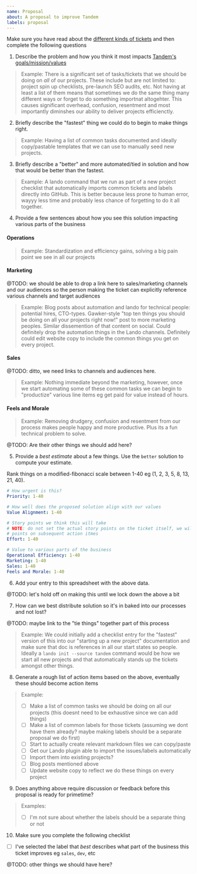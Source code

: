```yaml
---
name: Proposal
about: A proposal to improve Tandem
labels: proposal
---
```


Make sure you have read about the [different kinds of tickets](https://tandem-docs.lndo.site/guides/improve-tandem.html#suggesting-a-change) and then complete the following questions

1. Describe the problem and how you think it most impacts [Tandem's goals/mission/values](https://docs.thinktandem.io/manifesto/)

> Example: There is a significant set of tasks/tickets that we should be doing on _all_ of our projects. These include but are not limited to: project spin up checklists, pre-launch SEO audits, etc. Not having at least a list of them means that sometimes we do the same thing many different ways or forget to do something importnat altogehter. This causes significant overhead, confusion, resentment and most importantly diminshes our ability to deliver projects efficienctly.

2. Briefly describe the "fastest" thing we could do to begin to make things right.

> Example: Having a list of common tasks documented and ideally copy/pastable templates that we can use to manually seed new projects.

3. Briefly describe a "better" and more automated/tied in solution and how that would be better than the fastest.

> Example: A lando command that we run as part of a new project checklist that automatically imports common tickets and labels directly into GitHub. This is better because less prone to human error, wayyy less time and probably less chance of forgetting to do it all together.

4. Provide a few sentences about how you see this solution impacting various parts of the business

#### Operations

> Example: Standardization and efficiency gains, solving a big pain point we see in all our projects

#### Marketing

@TODO: we should be able to drop a link here to sales/marketing channels and our audiences so the person making the ticket can explicitly reference various channels and target audiences

> Example: Blog posts about automation and lando for technical people: potential hires, CTO-types. Gawker-style "top ten things you should be doing on all your projects right now!" post to more marketing peoples. Similar dissemention of that content on social. Could definitely drop the automation things in the Lando channels. Definitely could edit website copy to include the common things you get on every project.

#### Sales

@TODO: ditto, we need links to channels and audiences here.

> Example: Nothing immediate beyond the marketing, however, once we start automating some of these common tasks we can begin to "productize" various line items eg get paid for value instead of hours.

#### Feels and Morale

> Example: Removing drudgery, confusion and resentment from our process makes people happy and more productive. Plus its a fun technical problem to solve.

@TODO: Are their other things we should add here?

5. Provide a _best estimate_ about a few things. Use the `better` solution to compute your estimate.

Rank things on a modified-fibonacci scale between 1-40 eg (1, 2, 3, 5, 8, 13, 21, 40).

```yaml
# How urgent is this?
Priority: 1-40

# How well does the proposed solution align with our values
Value Alignment: 1-40

# Story points we think this will take
# NOTE: do not set the actual story points on the ticket itself, we will use the
# points on subsequent action itmes
Effort: 1-40

# Value to various parts of the business
Operational Efficiency: 1-40
Marketing: 1-40
Sales: 1-40
Feels and Morale: 1-40
```

6. Add your entry to this spreadsheet with the above data.

@TODO: let's hold off on making this until we lock down the above a bit

7. How can we best distribute solution so it's in baked into our processes and not lost?

@TODO: maybe link to the "tie things" together part of this process

> Example: We could initially add a checklist entry for the "fastest" version of this into our "starting up a new project" documentation and make sure that doc is references in all our start states so people. Ideally a `lando init --source tandem` command would be how we start all new projects and that automatically stands up the tickets amongst other things.

8. Generate a rough list of action items based on the above, eventually these should become action items

> Example:
> - [ ] Make a list of common tasks we should be doing on all our projects (this doesnt need to be exhaustive since we can add things)
> - [ ] Make a list of common labels for those tickets (assuming we dont have them already? maybe making labels should be a separate proposal we do first)
> - [ ] Start to actually create relevant markdown files we can copy/paste
> - [ ] Get our Lando plugin able to import the issues/labels automatically
> - [ ] Import them into existing projects?
> - [ ] Blog posts mentioned above
> - [ ] Update website copy to reflect we do these things on every project

9. Does anything above require discussion or feedback before this proposal is ready for primetime?

> Examples:
> - [ ] I'm not sure about whether the labels should be a separate thing or not

10. Make sure you complete the following checklist

- [ ] I've selected the label that _best_ describes what part of the business this ticket improves eg `sales`, `dev`, etc

@TODO: other things we should have here?
